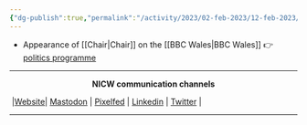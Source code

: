 ```yaml
---
{"dg-publish":true,"permalink":"/activity/2023/02-feb-2023/12-feb-2023/"}
---
```



- Appearance of [[Chair\|Chair]] on the [[BBC Wales\|BBC Wales]] 👉 [politics programme](https://nationalinfrastructurecommission.wales/media/)

***
<p style="text-align: center;font-weight:bold";>NICW communication channels</p>

󠁧 |[Website](https://nationalinfrastructurecommission.wales)| [Mastodon](https://toot.wales/@NICW) | [Pixelfed](https://pix.toot.wales/NICW) | [Linkedin](https://www.linkedin.com/company/26268509/) | [Twitter](https://twitter.com/InfraCommCymru) |
***


